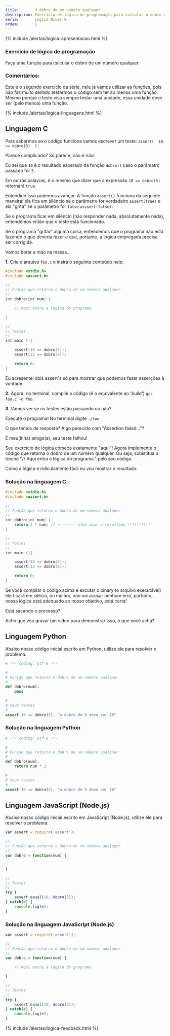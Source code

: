 ```yaml
---
title:       O dobro de um número qualquer
description: Exercício de lógica de programação para calcular o dobro de um número qualquer.
serie:       Lógica Nível 0
ordem:       1
---
```


{% include /alertas/logica-apresentacao.html %}


### Exercício de lógica de programação

Faça uma função para calcular o dobro de um número qualquer.


### Comentários:

Este é o segundo exercício da série, nele já vamos utilizar as funções, pois não faz muito sentido testarmos o código
sem ter ao menos uma função. Mesmo porque o teste visa sempre testar uma unidade, essa unidade deve ser (pelo menos)
uma função.

{% include /alertas/logica-linguagens.html %}


Linguagem C
---


Para sabermos se o código funciona vamos escrever um teste: `assert(  10 == dobro(5)  );`

Parece complicado? Só parece, não é não!

Eu sei que `10` é o resultado esperado da função `dobro()` caso o parâmatro passado for `5`.

Em outras palavras, é o mesmo que dizer que a expressão `10 == dobro(5)` retornará `true`.

Entendido isso podemos avançar. A função `assert()` funciona da seguinte maneira: ela fica em silêncio se o parâmetro 
for verdadeiro `assert(true)` e ela "grita" se o parâmetro for `false` `asssert(false)`.

Se o programa ficar em silêncio (não responder nada, absolutamente nada), entendemos então que o teste está funcionado.

Se o programa "gritar" alguma coisa, entendemos que o programa não está fazendo o que deveria fazer e que, portanto, a 
lógica empregada precisa ser corrigida.

Vamos botar a mão na massa...

__1.__ Crie o arquivo `foo.c` e insira o seguinte conteúdo nele:

```c
#include <stdio.h>
#include <assert.h>

//
// Função que retorna o dobro de um número qualquer
//
int dobro(int num) {

    // Aqui entra a lógica do programa.

}

//
// Testes
//
int main (){

	assert(10 == dobro(5));
	assert(12 == dobro(6));

	return 0;
}
```

Eu acresentei dois assert´s só para mostrar que podemos fazer asserções à vontade.

__2.__ Agora, no terminal, compile o código (é o equivalente ao 'build') `gcc foo.c -o foo`.


__3.__ Vamos ver se os testes estão passando ou não?

Execute o programa! No terminal digite `./foo`

O que temos de resposta? Algo parecido com "Assertion failed..."?

É meu(inha) amigo(a), seu teste falhou!

Seu exercício de lógica começa exatamente "aqui"! Agora implemente o código que retorna o dobro de um número qualquer.
Ou seja, subistitua o trecho "// Aqui entra a lógica do programa." pelo seu código.

Como a lógica é ridiculamente fácil eu vou mostrar o resultado:

### Solução na linguagem C

```c
#include <stdio.h>
#include <assert.h>

//
// Função que retorna o dobro de um número qualquer
//
int dobro(int num) {
    return 2 * num; // <------- olha aqui o resultado !!!!!!!!!!
}

//
// Testes
//
int main (){

	assert(10 == dobro(5));
	assert(12 == dobro(6));

	return 0;
}
```

Se você compilar o código acima e excutar o binary (o arquivo executável) ele ficará em silêcio, ou melhor, não vai
acusar nenhum erro, portanto, nossa lógica está adequado ao nosso objetivo, está certa!

Está sacando o processo?

Acho que vou gravar um vídeo para demonstrar isso, o que você acha?


Linguagem Python
---

Abaixo nosso código inicial escrito em Python, utilize ele para resolver o problema.


```python
# -*- coding: utf-8 -*-

#
# Função que retorna o dobro de um número qualquer
#
def dobro(num):
	pass

#
# Seus testes
#
assert 10 == dobro(5), "o dobro de 5 deve ser 10"
```



### Solução na linguagem Python


```python
# -*- coding: utf-8 -*-

#
# Função que retorna o dobro de um número qualquer
#
def dobro(num):
	return num * 2

#
# Seus testes
#
assert 10 == dobro(5), "o dobro de 5 deve ser 10"
```


Linguagem JavaScript (Node.js)
---

Abaixo nosso código inicial escrito em JavaScript (Node.js), utilize ele para resolver o problema.

```javascript
var assert = require('assert');

//
// Função que retorna o dobro de um número qualquer
//
var dobro = function(num) {


}

//
// Testes
//
try {
    assert.equal(10, dobro(5));
} catch(e) {
    console.log(e);
}

```


### Solução na linguagem JavaScript (Node.js)


```javascript
var assert = require('assert');

//
// Função que retorna o dobro de um número qualquer
//
var dobro = function(num) {

    // Aqui entra a lógica do programa.

}

//
// Testes
//
try {
    assert.equal(10, dobro(5));
} catch(e) {
    console.log(e);
}

```

{% include /alertas/logica-feedback.html %}